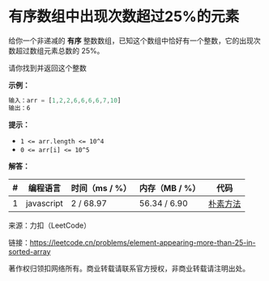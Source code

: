 # 有序数组中出现次数超过25%的元素

给你一个非递减的 **有序** 整数数组，已知这个数组中恰好有一个整数，它的出现次数超过数组元素总数的 25%。

请你找到并返回这个整数

**示例：**

``` javascript
输入：arr = [1,2,2,6,6,6,6,7,10]
输出：6
```

**提示：**

- `1 <= arr.length <= 10^4`
- `0 <= arr[i] <= 10^5`

**解答：**

**#**|**编程语言**|**时间（ms / %）**|**内存（MB / %）**|**代码**
--|--|--|--|--
1|javascript|2 / 68.97|56.34 / 6.90|[朴素方法](./javascript/ac_v1.js)

来源：力扣（LeetCode）

链接：https://leetcode.cn/problems/element-appearing-more-than-25-in-sorted-array

著作权归领扣网络所有。商业转载请联系官方授权，非商业转载请注明出处。
